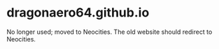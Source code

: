 # dragonaero64.github.io
No longer used; moved to Neocities. The old website should redirect to Neocities.
